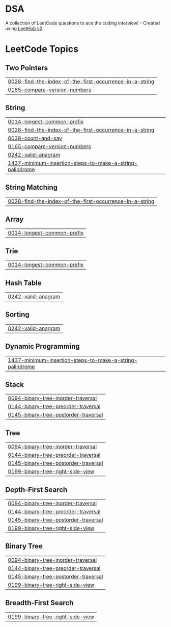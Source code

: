 # DSA
A collection of LeetCode questions to ace the coding interview! - Created using [LeetHub v2](https://github.com/arunbhardwaj/LeetHub-2.0)

<!---LeetCode Topics Start-->
# LeetCode Topics
## Two Pointers
|  |
| ------- |
| [0028-find-the-index-of-the-first-occurrence-in-a-string](https://github.com/Tusshar172004/DSA/tree/master/0028-find-the-index-of-the-first-occurrence-in-a-string) |
| [0165-compare-version-numbers](https://github.com/Tusshar172004/DSA/tree/master/0165-compare-version-numbers) |
## String
|  |
| ------- |
| [0014-longest-common-prefix](https://github.com/Tusshar172004/DSA/tree/master/0014-longest-common-prefix) |
| [0028-find-the-index-of-the-first-occurrence-in-a-string](https://github.com/Tusshar172004/DSA/tree/master/0028-find-the-index-of-the-first-occurrence-in-a-string) |
| [0038-count-and-say](https://github.com/Tusshar172004/DSA/tree/master/0038-count-and-say) |
| [0165-compare-version-numbers](https://github.com/Tusshar172004/DSA/tree/master/0165-compare-version-numbers) |
| [0242-valid-anagram](https://github.com/Tusshar172004/DSA/tree/master/0242-valid-anagram) |
| [1437-minimum-insertion-steps-to-make-a-string-palindrome](https://github.com/Tusshar172004/DSA/tree/master/1437-minimum-insertion-steps-to-make-a-string-palindrome) |
## String Matching
|  |
| ------- |
| [0028-find-the-index-of-the-first-occurrence-in-a-string](https://github.com/Tusshar172004/DSA/tree/master/0028-find-the-index-of-the-first-occurrence-in-a-string) |
## Array
|  |
| ------- |
| [0014-longest-common-prefix](https://github.com/Tusshar172004/DSA/tree/master/0014-longest-common-prefix) |
## Trie
|  |
| ------- |
| [0014-longest-common-prefix](https://github.com/Tusshar172004/DSA/tree/master/0014-longest-common-prefix) |
## Hash Table
|  |
| ------- |
| [0242-valid-anagram](https://github.com/Tusshar172004/DSA/tree/master/0242-valid-anagram) |
## Sorting
|  |
| ------- |
| [0242-valid-anagram](https://github.com/Tusshar172004/DSA/tree/master/0242-valid-anagram) |
## Dynamic Programming
|  |
| ------- |
| [1437-minimum-insertion-steps-to-make-a-string-palindrome](https://github.com/Tusshar172004/DSA/tree/master/1437-minimum-insertion-steps-to-make-a-string-palindrome) |
## Stack
|  |
| ------- |
| [0094-binary-tree-inorder-traversal](https://github.com/Tusshar172004/DSA/tree/master/0094-binary-tree-inorder-traversal) |
| [0144-binary-tree-preorder-traversal](https://github.com/Tusshar172004/DSA/tree/master/0144-binary-tree-preorder-traversal) |
| [0145-binary-tree-postorder-traversal](https://github.com/Tusshar172004/DSA/tree/master/0145-binary-tree-postorder-traversal) |
## Tree
|  |
| ------- |
| [0094-binary-tree-inorder-traversal](https://github.com/Tusshar172004/DSA/tree/master/0094-binary-tree-inorder-traversal) |
| [0144-binary-tree-preorder-traversal](https://github.com/Tusshar172004/DSA/tree/master/0144-binary-tree-preorder-traversal) |
| [0145-binary-tree-postorder-traversal](https://github.com/Tusshar172004/DSA/tree/master/0145-binary-tree-postorder-traversal) |
| [0199-binary-tree-right-side-view](https://github.com/Tusshar172004/DSA/tree/master/0199-binary-tree-right-side-view) |
## Depth-First Search
|  |
| ------- |
| [0094-binary-tree-inorder-traversal](https://github.com/Tusshar172004/DSA/tree/master/0094-binary-tree-inorder-traversal) |
| [0144-binary-tree-preorder-traversal](https://github.com/Tusshar172004/DSA/tree/master/0144-binary-tree-preorder-traversal) |
| [0145-binary-tree-postorder-traversal](https://github.com/Tusshar172004/DSA/tree/master/0145-binary-tree-postorder-traversal) |
| [0199-binary-tree-right-side-view](https://github.com/Tusshar172004/DSA/tree/master/0199-binary-tree-right-side-view) |
## Binary Tree
|  |
| ------- |
| [0094-binary-tree-inorder-traversal](https://github.com/Tusshar172004/DSA/tree/master/0094-binary-tree-inorder-traversal) |
| [0144-binary-tree-preorder-traversal](https://github.com/Tusshar172004/DSA/tree/master/0144-binary-tree-preorder-traversal) |
| [0145-binary-tree-postorder-traversal](https://github.com/Tusshar172004/DSA/tree/master/0145-binary-tree-postorder-traversal) |
| [0199-binary-tree-right-side-view](https://github.com/Tusshar172004/DSA/tree/master/0199-binary-tree-right-side-view) |
## Breadth-First Search
|  |
| ------- |
| [0199-binary-tree-right-side-view](https://github.com/Tusshar172004/DSA/tree/master/0199-binary-tree-right-side-view) |
<!---LeetCode Topics End-->